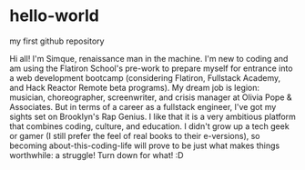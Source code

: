 # hello-world
my first github repository

Hi all! I'm Simque, renaissance man in the machine.  I'm new to coding and am using the Flatiron School's pre-work to prepare myself for entrance into a web development bootcamp (considering Flatiron, Fullstack Academy, and Hack Reactor Remote beta programs).  My dream job is legion: musician, choreographer, screenwriter, and crisis manager at Olivia Pope & Associates.  But in terms of a career as a fullstack engineer, I've got my sights set on Brooklyn's Rap Genius.  I like that it is a very ambitious platform that combines coding, culture, and education.  I didn't grow up a tech geek or gamer (I still prefer the feel of real books to their e-versions), so becoming about-this-coding-life will prove to be just what makes things worthwhile: a struggle!  Turn down for what! :D
